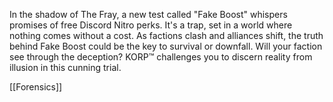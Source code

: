 In the shadow of The Fray, a new test called &quot;Fake Boost&quot; whispers promises of free Discord Nitro perks. It&#039;s a trap, set in a world where nothing comes without a cost. As factions clash and alliances shift, the truth behind Fake Boost could be the key to survival or downfall. Will your faction see through the deception? KORP™ challenges you to discern reality from illusion in this cunning trial.






[[Forensics]]